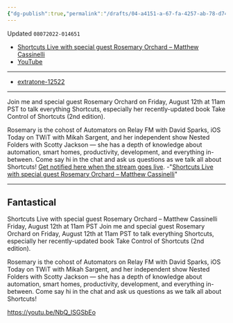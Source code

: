 ```yaml
---
{"dg-publish":true,"permalink":"/drafts/04-a4151-a-67-fa-4257-ab-78-d74-e738-d7-f8-c/","dgHomeLink":true,"dgPassFrontmatter":false}
---
```


Updated `08072022-014651`

- [Shortcuts Live with special guest Rosemary Orchard – Matthew Cassinelli](https://matthewcassinelli.com/shortcuts-live-special-guest-rosemary-orchard/)
- [YouTube](https://youtu.be/NbQ_lSGSbEo)

---


- [extratone-12522](https://t.me/extratone/12522)

---

Join me and special guest Rosemary Orchard on Friday, August 12th at 11am PST to talk everything Shortcuts, especially her recently-updated book Take Control of Shortcuts (2nd edition).

Rosemary is the cohost of Automators on Relay FM with David Sparks, iOS Today on TWiT with Mikah Sargent, and her independent show Nested Folders with Scotty Jackson — she has a depth of knowledge about automation, smart homes, productivity, development, and everything in-between.
Come say hi in the chat and ask us questions as we talk all about Shortcuts!
[Get notified here when the stream goes live](https://youtu.be/NbQ*lSGSbEo).
-"[Shortcuts Live with special guest Rosemary Orchard – Matthew Cassinelli](https://matthewcassinelli.com/shortcuts-live-special-guest-rosemary-orchard/)"

---

## Fantastical

Shortcuts Live with special guest Rosemary Orchard – Matthew Cassinelli
Friday, August 12th at 11am PST
Join me and special guest Rosemary Orchard on Friday, August 12th at 11am PST to talk everything Shortcuts, especially her recently-updated book Take Control of Shortcuts (2nd edition).

Rosemary is the cohost of Automators on Relay FM with David Sparks, iOS Today on TWiT with Mikah Sargent, and her independent show Nested Folders with Scotty Jackson — she has a depth of knowledge about automation, smart homes, productivity, development, and everything in-between.
Come say hi in the chat and ask us questions as we talk all about Shortcuts!

https://youtu.be/NbQ_lSGSbEo